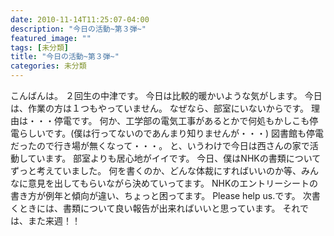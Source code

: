 ```yaml
---
date: 2010-11-14T11:25:07-04:00
description: "今日の活動~第３弾~"
featured_image: ""
tags: [未分類]
title: "今日の活動~第３弾~"
categories: 未分類
---
```


こんばんは。
２回生の中津です。
今日は比較的暖かいような気がします。
今日は、作業の方は１つもやっていません。
なぜなら、部室にいないからです。
理由は・・・停電です。
何か、工学部の電気工事があるとかで何処もかしこも停電らしいです。(僕は行ってないのであんまり知りませんが・・・)
図書館も停電だったので行き場が無くなって・・・。
と、いうわけで今日は西さんの家で活動しています。
部室よりも居心地がイイです。
今日、僕はNHKの書類についてずっと考えていました。
何を書くのか、どんな体裁にすればいいのか等、みんなに意見を出してもらいながら決めていってます。
NHKのエントリーシートの書き方が例年と傾向が違い、ちょっと困ってます。
Please help us.です。
次書くときには、書類について良い報告が出来ればいいと思っています。
それでは、また来週！！
